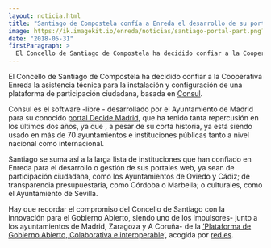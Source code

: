 ```yaml
---
layout: noticia.html
title: "Santiago de Compostela confía a Enreda el desarrollo de su portal de participación basado en Consul"
image: https://ik.imagekit.io/enreda/noticias/santiago-portal-part.png?updatedAt=1700214297463
date: "2018-05-31"
firstParagraph: >
  El Concello de Santiago de Compostela ha decidido confiar a la Cooperativa Enreda la asistencia técnica para la instalación y configuración de una plataforma de participación ciudadana, basada en Consul.
---
```


El Concello de Santiago de Compostela ha decidido confiar a la Cooperativa Enreda la asistencia técnica para la instalación y configuración de una plataforma de participación ciudadana, basada en [Consul](http://consulproject.org/en/).

Consul es el software -libre - desarrollado por el Ayuntamiento de Madrid para su conocido [portal Decide Madrid](https://decide.madrid.es/), que ha tenido tanta repercusión en los últimos dos años, ya que , a pesar de su corta historia, ya está siendo usado en más de 70 ayuntamientos e instituciones públicas tanto a nivel nacional como internacional. 

Santiago se suma así a la larga lista de instituciones que han confiado en Enreda para el desarrollo o gestión de sus portales web, ya sean de participación ciudadana, como los Ayuntamientos de Oviedo y Cádiz; de transparencia presupuestaria, como Córdoba o Marbella; o culturales, como el Ayuntamiento de Sevilla.

Hay que recordar el compromiso del Concello de Santiago con la innovación para el Gobierno Abierto, siendo uno de los impulsores- junto a los ayuntamientos de Madrid, Zaragoza y A Coruña- de la [‘Plataforma de Gobierno Abierto, Colaborativa e interoperable](http://arainfo.org/red-es-y-cuatro-grandes-ciudades-ponen-en-marcha-la-plataforma-de-gobierno-abierto-colaborativa-e-interoperable/)’, acogida por [red.es](http://www.red.es/redes/).